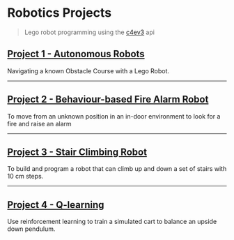 # Robotics Projects

> Lego robot programming using the [c4ev3](https://c4ev3.github.io/) api

## [Project 1 - Autonomous Robots](./Project_1-Manhattan_Path_Finder/Project_1_report.pdf)
Navigating a known Obstacle Course with a Lego Robot.

<hr>

## [Project 2 - Behaviour-based Fire Alarm Robot](./Project_2-Fire_detector/Project_2_report.pdf)
To move from an unknown position in an in-door
environment to look for a fire and raise an alarm

<hr>

## [Project 3 - Stair Climbing Robot](./Project_3-Stair_Climber/Project_3_report.pdf)
To build and program a robot that can climb up and down a set of stairs with 10 cm steps.

<hr>

## [Project 4 - Q-learning](./Project_4-Q-Learning/Q-learning_report.pdf)
Use reinforcement learning to train a simulated cart to balance an upside down pendulum.